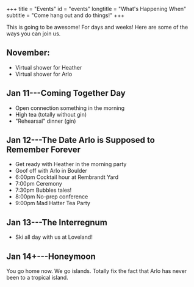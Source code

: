 +++
title = "Events"
id = "events"
longtitle = "What's Happening When"
subtitle = "Come hang out and do things!"
+++

This is going to be awesome! For days and weeks! Here are some of the ways you can join us.

## November:

* Virtual shower for Heather
* Virtual shower for Arlo

## Jan 11---Coming Together Day

* Open connection something in the morning
* High tea (totally without gin)
* "Rehearsal" dinner (gin)

## Jan 12---The Date Arlo is Supposed to Remember Forever

* Get ready with Heather in the morning party
* Goof off with Arlo in Boulder
* 6:00pm Cocktail hour at Rembrandt Yard
* 7:00pm Ceremony
* 7:30pm Bubbles tales!
* 8:00pm No-prep conference
* 9:00pm Mad Hatter Tea Party

## Jan 13---The Interregnum

* Ski all day with us at Loveland!

## Jan 14+---Honeymoon

You go home now. We go islands. Totally fix the fact that Arlo has never been to a tropical island.
